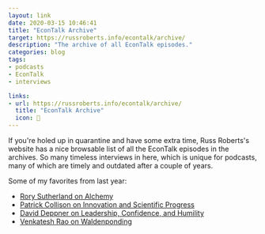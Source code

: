 ```yaml
---
layout: link
date: 2020-03-15 10:46:41
title: "EconTalk Archive"
target: https://russroberts.info/econtalk/archive/
description: "The archive of all EconTalk episodes."
categories: blog
tags:
- podcasts
- EconTalk
- interviews

links:
- url: https://russroberts.info/econtalk/archive/
  title: "EconTalk Archive"
  icon: 🎤
---
```


If you're holed up in quarantine and have some extra time, Russ Roberts's website has a nice browsable list of all the EconTalk episodes in the archives. So many timeless interviews in here, which is unique for podcasts, many of which are timely and outdated after a couple of years.

Some of my favorites from last year:

* [Rory Sutherland on Alchemy](https://www.econtalk.org/rory-sutherland-on-alchemy/ "Rory Sutherland on Alchemy")
* [Patrick Collison on Innovation and Scientific Progress](https://www.econtalk.org/patrick-collison-on-innovation-and-scientific-progress/ "Patrick Collison on Innovation and Scientific Progress")
* [David Deppner on Leadership, Confidence, and Humility](https://www.econtalk.org/david-deppner-on-leadership-confidence-and-humility/ "David Deppner on Leadership, Confidence, and Humility")
* [Venkatesh Rao on Waldenponding](https://www.econtalk.org/venkatesh-rao-on-waldenponding/ "Venkatesh Rao on Waldenponding")
